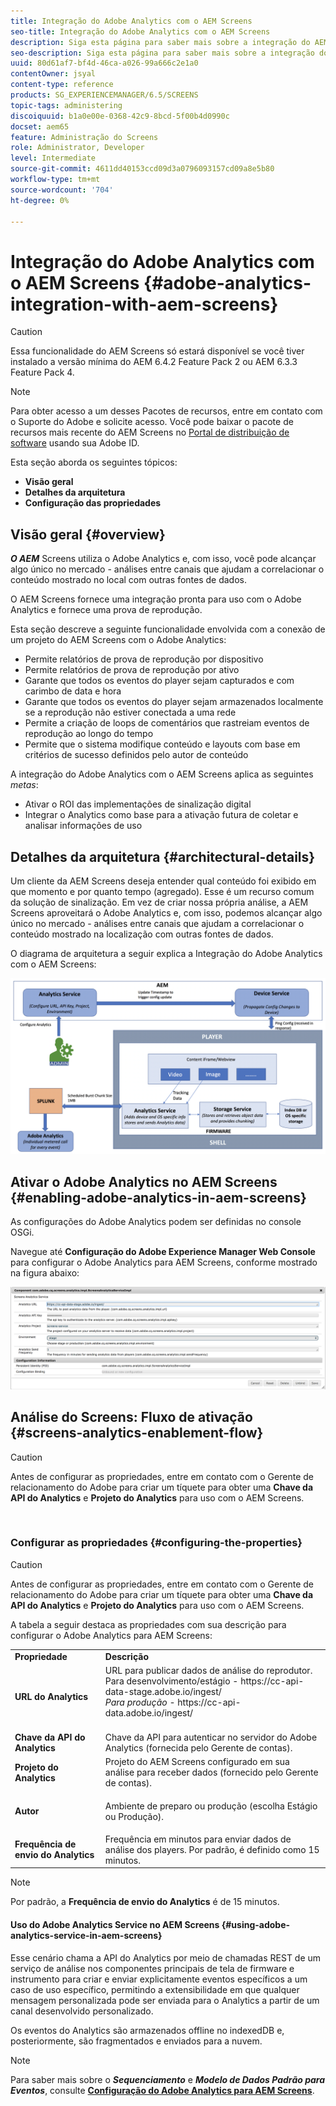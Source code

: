 ```yaml
---
title: Integração do Adobe Analytics com o AEM Screens
seo-title: Integração do Adobe Analytics com o AEM Screens
description: Siga esta página para saber mais sobre a integração do AEM Screens com o Adobe Analytics pronta para uso e fornecer uma prova de reprodução.
seo-description: Siga esta página para saber mais sobre a integração do AEM Screens com o Adobe Analytics pronta para uso e fornecer uma prova de reprodução.
uuid: 80d61af7-bf4d-46ca-a026-99a666c2e1a0
contentOwner: jsyal
content-type: reference
products: SG_EXPERIENCEMANAGER/6.5/SCREENS
topic-tags: administering
discoiquuid: b1a0e00e-0368-42c9-8bcd-5f00b4d0990c
docset: aem65
feature: Administração do Screens
role: Administrator, Developer
level: Intermediate
source-git-commit: 4611dd40153ccd09d3a0796093157cd09a8e5b80
workflow-type: tm+mt
source-wordcount: '704'
ht-degree: 0%

---
```



# Integração do Adobe Analytics com o AEM Screens {#adobe-analytics-integration-with-aem-screens}

>[!CAUTION]
>
>Essa funcionalidade do AEM Screens só estará disponível se você tiver instalado a versão mínima do AEM 6.4.2 Feature Pack 2 ou AEM 6.3.3 Feature Pack 4.

>[!NOTE]
>
>Para obter acesso a um desses Pacotes de recursos, entre em contato com o Suporte do Adobe e solicite acesso. Você pode baixar o pacote de recursos mais recente do AEM Screens no [Portal de distribuição de software](https://experience.adobe.com/#/downloads/content/software-distribution/en/aem.html) usando sua Adobe ID.

Esta seção aborda os seguintes tópicos:

* **Visão geral**
* **Detalhes da arquitetura**
* **Configuração das propriedades**

## Visão geral {#overview}

***O AEM*** Screens utiliza o Adobe Analytics e, com isso, você pode alcançar algo único no mercado - análises entre canais que ajudam a correlacionar o conteúdo mostrado no local com outras fontes de dados.

O AEM Screens fornece uma integração pronta para uso com o Adobe Analytics e fornece uma prova de reprodução.

Esta seção descreve a seguinte funcionalidade envolvida com a conexão de um projeto do AEM Screens com o Adobe Analytics:

* Permite relatórios de prova de reprodução por dispositivo
* Permite relatórios de prova de reprodução por ativo
* Garante que todos os eventos do player sejam capturados e com carimbo de data e hora
* Garante que todos os eventos do player sejam armazenados localmente se a reprodução não estiver conectada a uma rede
* Permite a criação de loops de comentários que rastreiam eventos de reprodução ao longo do tempo
* Permite que o sistema modifique conteúdo e layouts com base em critérios de sucesso definidos pelo autor de conteúdo

A integração do Adobe Analytics com o AEM Screens aplica as seguintes *metas*:

* Ativar o ROI das implementações de sinalização digital
* Integrar o Analytics como base para a ativação futura de coletar e analisar informações de uso

## Detalhes da arquitetura {#architectural-details}

Um cliente da AEM Screens deseja entender qual conteúdo foi exibido em que momento e por quanto tempo (agregado). Esse é um recurso comum da solução de sinalização. Em vez de criar nossa própria análise, a AEM Screens aproveitará o Adobe Analytics e, com isso, podemos alcançar algo único no mercado - análises entre canais que ajudam a correlacionar o conteúdo mostrado na localização com outras fontes de dados.

O diagrama de arquitetura a seguir explica a Integração do Adobe Analytics com o AEM Screens:

![screen_shot_2018-09-12at85611am](assets/screen_shot_2018-09-12at85611am.png)

## Ativar o Adobe Analytics no AEM Screens {#enabling-adobe-analytics-in-aem-screens}

As configurações do Adobe Analytics podem ser definidas no console OSGi.

Navegue até **Configuração do Adobe Experience Manager Web Console** para configurar o Adobe Analytics para AEM Screens, conforme mostrado na figura abaixo:

![screen_shot_2018-09-04at25550pm](assets/screen_shot_2018-09-04at25550pm.png)

## Análise do Screens: Fluxo de ativação {#screens-analytics-enablement-flow}

>[!CAUTION]
>
>Antes de configurar as propriedades, entre em contato com o Gerente de relacionamento do Adobe para criar um tíquete para obter uma **Chave da API do Analytics** e **Projeto do Analytics** para uso com o AEM Screens.

![]()

### Configurar as propriedades {#configuring-the-properties}

>[!CAUTION]
>
>Antes de configurar as propriedades, entre em contato com o Gerente de relacionamento do Adobe para criar um tíquete para obter uma **Chave da API do Analytics** e **Projeto do Analytics** para uso com o AEM Screens.

A tabela a seguir destaca as propriedades com sua descrição para configurar o Adobe Analytics para AEM Screens:

<table>
 <tbody>
  <tr>
   <td><strong>Propriedade</strong></td>
   <td><strong>Descrição</strong></td>
  </tr>
  <tr>
   <td><strong>URL do Analytics</strong></td>
   <td>URL para publicar dados de análise do reprodutor. <br>
   Para desenvolvimento/estágio</em>  - https://cc-api-data-stage.adobe.io/ingest/<br /> <em>Para produção</em>  - https://cc-api-data.adobe.io/ingest/</em><br /> <br /></td>
  </tr>
  <tr>
   <td><strong>Chave da API do Analytics</strong></td>
   <td>Chave da API para autenticar no servidor do Adobe Analytics (fornecida pelo Gerente de contas).</td>
  </tr>
  <tr>
   <td><strong>Projeto do Analytics</strong></td>
   <td>Projeto do AEM Screens configurado em sua análise para receber dados (fornecido pelo Gerente de contas).</td>
  </tr>
  <tr>
   <td><strong>Autor</strong></td>
   <td><p>Ambiente de preparo ou produção (escolha Estágio ou Produção).</p></td>
  </tr>
  <tr>
   <td><strong>Frequência de envio do Analytics</strong></td>
   <td>Frequência em minutos para enviar dados de análise dos players. Por padrão, é definido como 15 minutos.</td>
  </tr>
 </tbody>
</table>

>[!NOTE]
>
>Por padrão, a **Frequência de envio do Analytics** é de 15 minutos.

#### Uso do Adobe Analytics Service no AEM Screens {#using-adobe-analytics-service-in-aem-screens}

Esse cenário chama a API do Analytics por meio de chamadas REST de um serviço de análise nos componentes principais de tela de firmware e instrumento para criar e enviar explicitamente eventos específicos a um caso de uso específico, permitindo a extensibilidade em que qualquer mensagem personalizada pode ser enviada para o Analytics a partir de um canal desenvolvido personalizado.

Os eventos do Analytics são armazenados offline no indexedDB e, posteriormente, são fragmentados e enviados para a nuvem.

>[!NOTE]
>
>Para saber mais sobre o ***Sequenciamento*** e ***Modelo de Dados Padrão para Eventos***, consulte **[Configuração do Adobe Analytics para AEM Screens](configuring-adobe-analytics-aem-screens.md)**.

